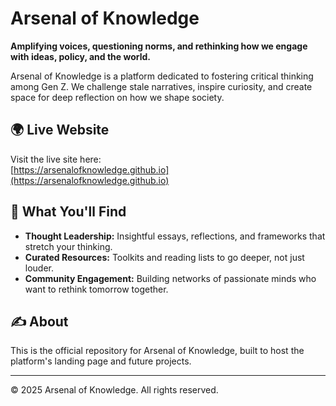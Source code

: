 # Arsenal of Knowledge

**Amplifying voices, questioning norms, and rethinking how we engage with ideas, policy, and the world.**

Arsenal of Knowledge is a platform dedicated to fostering critical thinking among Gen Z. We challenge stale narratives, inspire curiosity, and create space for deep reflection on how we shape society.

## 🌍 Live Website
Visit the live site here:  
[https://arsenalofknowledge.github.io](https://arsenalofknowledge.github.io)

## 🚀 What You'll Find
- **Thought Leadership:** Insightful essays, reflections, and frameworks that stretch your thinking.
- **Curated Resources:** Toolkits and reading lists to go deeper, not just louder.
- **Community Engagement:** Building networks of passionate minds who want to rethink tomorrow together.

## ✍️ About
This is the official repository for Arsenal of Knowledge, built to host the platform's landing page and future projects.

---

© 2025 Arsenal of Knowledge. All rights reserved.
